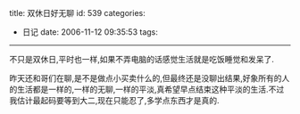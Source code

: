 title: 双休日好无聊
id: 539
categories:
  - 日记
date: 2006-11-12 09:35:53
tags:
---

不只是双休日,平时也一样,如果不弄电脑的话感觉生活就是吃饭睡觉和发呆了.

昨天还和哥们在聊,是不是做点小买卖什么的,但最终还是没聊出结果,好象所有的人的生活都是一样的,一样的无聊,一样的平淡,真希望早点结束这种平淡的生活.不过我估计最起码要等到大二,现在只能忍了,多学点东西才是真的.